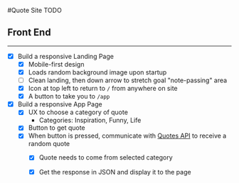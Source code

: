 #Quote Site TODO

## Front End
---
- [x] Build a responsive Landing Page
  - [x] Mobile-first design
  - [x] Loads random background image upon startup
  - [ ] Clean landing, then down arrow to stretch goal "note-passing" area
  - [x] Icon at top left to return to `/` from anywhere on site
  - [x] A button to take you to `/app`
- [x] Build a responsive App Page
  - [x] UX to choose a category of quote
    - Categories: Inspiration, Funny, Life
  - [x] Button to get quote
  - [x] When button is pressed, communicate with [Quotes API](https://quotes.rest/) to receive a random quote
    - [x] Quote needs to come from selected category
    - [x] Get the response in JSON and display it to the page

